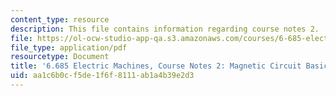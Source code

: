 ```yaml
---
content_type: resource
description: This file contains information regarding course notes 2.
file: https://ol-ocw-studio-app-qa.s3.amazonaws.com/courses/6-685-electric-machines-fall-2013/aa1c6b0cf5de1f6f8111ab1a4b39e2d3_MIT6_685F13_chapter2.pdf
file_type: application/pdf
resourcetype: Document
title: '6.685 Electric Machines, Course Notes 2: Magnetic Circuit Basics'
uid: aa1c6b0c-f5de-1f6f-8111-ab1a4b39e2d3
---
```

